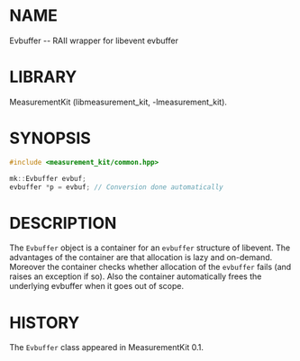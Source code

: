 # NAME
Evbuffer -- RAII wrapper for libevent evbuffer

# LIBRARY
MeasurementKit (libmeasurement_kit, -lmeasurement_kit).

# SYNOPSIS
```C++
#include <measurement_kit/common.hpp>

mk::Evbuffer evbuf;
evbuffer *p = evbuf; // Conversion done automatically
```

# DESCRIPTION

The `Evbuffer` object is a container for an `evbuffer` structure of
libevent. The advantages of the container are that allocation is lazy
and on-demand. Moreover the container checks whether allocation of
the `evbuffer` fails (and raises an exception if so). Also the container
automatically frees the underlying evbuffer when it goes out of scope.

# HISTORY

The `Evbuffer` class appeared in MeasurementKit 0.1.
